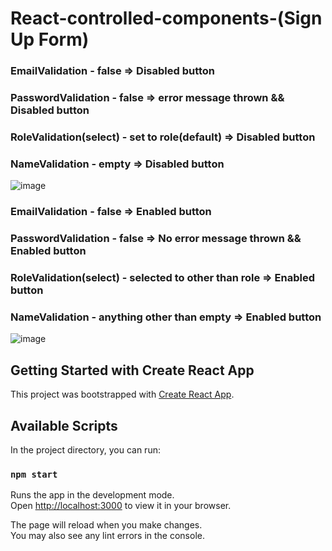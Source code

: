 
# React-controlled-components-(Sign Up Form)
### EmailValidation - false => Disabled button 
### PasswordValidation - false => error message thrown && Disabled button  
### RoleValidation(select) - set to role(default) => Disabled button 
### NameValidation - empty => Disabled button

![image](https://user-images.githubusercontent.com/64930024/225350769-c9be4aa7-ef7f-4268-ad65-05f5df78d30c.png)

### EmailValidation - false => Enabled button </br>
### PasswordValidation - false => No error message thrown && Enabled button 
### RoleValidation(select) - selected to other than role => Enabled button
### NameValidation - anything other than empty => Enabled button

![image](https://user-images.githubusercontent.com/64930024/225352783-c9548e11-43ae-4e2b-a86f-3c779bb8c738.png)



## Getting Started with Create React App

This project was bootstrapped with [Create React App](https://github.com/facebook/create-react-app).

## Available Scripts

In the project directory, you can run:

### `npm start`

Runs the app in the development mode.\
Open [http://localhost:3000](http://localhost:3000) to view it in your browser.

The page will reload when you make changes.\
You may also see any lint errors in the console.

